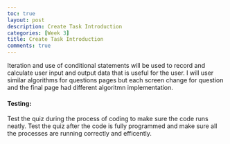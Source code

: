 ```yaml
---
toc: true
layout: post
description: Create Task Introduction
categories: [Week 3]
title: Create Task Introduction
comments: true
--- 
```

















Iteration and use of conditional statements will be used to record and calculate user input and output data that is useful for the user.
I will user similar algorithms for  questions pages but each screen change for question and the final page had different algoritmn implementation.




#### Testing:

Test the quiz during the process of coding to make sure the code runs neatly. Test the quiz after the code is fully programmed and make sure all the processes are running correctly and efficently.





